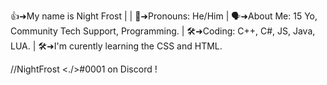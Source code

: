 👍➜My name is Night Frost |
| 👦➜Pronouns: He/Him
| 🗣️➜About Me: 15 Yo, Community Tech Support, Programming.
| 🛠️➜Coding: C++, C#, JS, Java, LUA.
| 🛠️➜I'm curently learning the CSS and HTML.

//NightFrost <./>#0001 on Discord !
